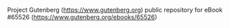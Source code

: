 Project Gutenberg (https://www.gutenberg.org) public repository for
eBook #65526 (https://www.gutenberg.org/ebooks/65526)
